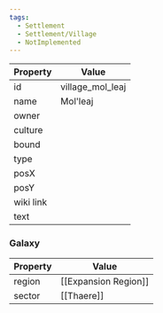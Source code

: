 ```yaml
---
tags:
  - Settlement
  - Settlement/Village
  - NotImplemented
---
```


| Property  | Value            |
| --------- | ---------------- |
| id        | village_mol_leaj |
| name      | Mol'leaj         |
| owner     |                  |
| culture   |                  |
| bound     |                  |
| type      |                  |
| posX      |                  |
| posY      |                  |
| wiki link |                  |
| text      |                  |

### Galaxy
| Property | Value                |
| -------- | -------------------- |
| region   | [[Expansion Region]] |
| sector   | [[Thaere]]           |
